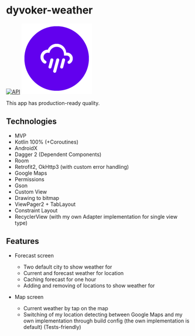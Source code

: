 # dyvoker-weather
[![API](https://img.shields.io/badge/API-19%2B-brightgreen.svg?style=flat)](https://android-arsenal.com/api?level=19)
![App icon](https://raw.githubusercontent.com/dyvoker/dyvoker-weather/master/app/src/main/res/mipmap-xxxhdpi/ic_launcher_round.webp)


This app has production-ready quality.

## Technologies
- MVP
- Kotlin 100% (+Coroutines)
- AndroidX
- Dagger 2 (Dependent Components)
- Room
- Retrofit2, OkHttp3 (with custom error handling)
- Google Maps
- Permissions
- Gson
- Custom View
- Drawing to bitmap
- ViewPager2 + TabLayout
- Constraint Layout
- RecyclerView (with my own Adapter implementation for single view type)

## Features
- Forecast screen
  - Two default city to show weather for
  - Current and forecast weather for location
  - Caching forecast for one hour
  - Adding and removing of locations to show weather for

- Map screen
  - Current weather by tap on the map
  - Switching of my location detecting between Google Maps and my own implementation through build config (the own implementation is default) (Tests-friendly)
